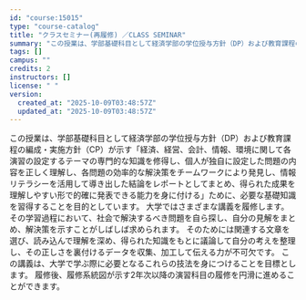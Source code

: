 ```yaml
---
id: "course:15015"
type: "course-catalog"
title: "クラスセミナー(再履修) ／CLASS SEMINAR"
summary: "この授業は、学部基礎科目として経済学部の学位授与方針（DP）および教育課程の編成・実施方針（CP）が示す「経済、経営、会計、情報、環境に関して各演習の設定するテーマの専門的な知識を修得し、個人が独自に設定した問題の内容を正しく理解し、各問題…"
tags: []
campus: ""
credits: 2
instructors: []
license: " "
version:
  created_at: "2025-10-09T03:48:57Z"
  updated_at: "2025-10-09T03:48:57Z"
---
```


この授業は、学部基礎科目として経済学部の学位授与方針（DP）および教育課程の編成・実施方針（CP）が示す「経済、経営、会計、情報、環境に関して各演習の設定するテーマの専門的な知識を修得し、個人が独自に設定した問題の内容を正しく理解し、各問題の効率的な解決策をチームワークにより発見し、情報リテラシーを活用して導き出した結論をレポートとしてまとめ、得られた成果を理解しやすい形で的確に発表できる能力を身に付ける」ために、必要な基礎知識を習得することを目的としています。 大学ではさまざまな講義を履修します。その学習過程において、社会で解決するべき問題を自ら探し、自分の見解をまとめ、解決策を示すことがしばしば求められます。 そのためには関連する文章を選び、読み込んで理解を深め、得られた知識をもとに議論して自分の考えを整理し、その正しさを裏付けるデータを収集、加工して伝える力が不可欠です。 この講義は、大学で学ぶ際に必要となるこれらの技法を身につけることを目標とします。 履修後、履修系統図が示す2年次以降の演習科目の履修を円滑に進めることができます。
